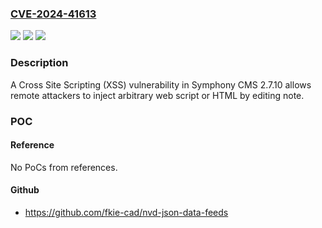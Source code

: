 ### [CVE-2024-41613](https://cve.mitre.org/cgi-bin/cvename.cgi?name=CVE-2024-41613)
![](https://img.shields.io/static/v1?label=Product&message=n%2Fa&color=blue)
![](https://img.shields.io/static/v1?label=Version&message=n%2Fa&color=blue)
![](https://img.shields.io/static/v1?label=Vulnerability&message=n%2Fa&color=brighgreen)

### Description

A Cross Site Scripting (XSS) vulnerability in Symphony CMS 2.7.10 allows remote attackers to inject arbitrary web script or HTML by editing note.

### POC

#### Reference
No PoCs from references.

#### Github
- https://github.com/fkie-cad/nvd-json-data-feeds

